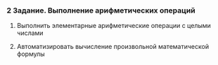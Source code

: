 ### 2 Задание. Выполнение арифметических операций
1. Выполнить элементарные арифметические операции с целыми числами

2. Автоматизировать вычисление произвольной математической формулы
